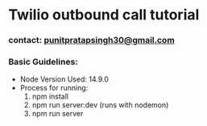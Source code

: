
# Twilio outbound call tutorial
### contact: punitpratapsingh30@gmail.com

### Basic Guidelines:
*  Node Version Used: 14.9.0
 * Process for running:
	 1. npm install
	 2. npm run server:dev (runs with nodemon)
	 3. npm run server
	 